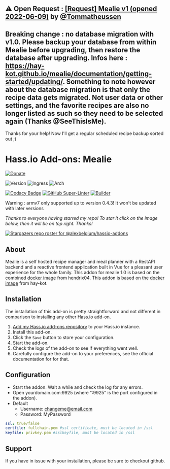 ## &#9888; Open Request : [[Request] Mealie v1 (opened 2022-06-09)](https://github.com/alexbelgium/hassio-addons/issues/356) by [@Tommatheussen](https://github.com/Tommatheussen)
## Breaking change : no database migration with v1.0. Please backup your database from within Mealie before upgrading, then restore the database after upgrading. Infos here : https://hay-kot.github.io/mealie/documentation/getting-started/updating/. Something to note however about the database migration is that only the recipe data gets migrated. Not user data or other settings, and the favorite recipes are also no longer listed as such so they need to be selected again (Thanks @SeeThisIsMe).

Thanks for your help! Now I'll get a regular scheduled recipe backup sorted out ;)

# Hass.io Add-ons: Mealie

[![Donate][donation-badge]](https://www.buymeacoffee.com/alexbelgium)

![Version](https://img.shields.io/badge/dynamic/json?label=Version&query=%24.version&url=https%3A%2F%2Fraw.githubusercontent.com%2Falexbelgium%2Fhassio-addons%2Fmaster%2Fmealie%2Fconfig.json)
![Ingress](https://img.shields.io/badge/dynamic/json?label=Ingress&query=%24.ingress&url=https%3A%2F%2Fraw.githubusercontent.com%2Falexbelgium%2Fhassio-addons%2Fmaster%2Fmealie%2Fconfig.json)
![Arch](https://img.shields.io/badge/dynamic/json?color=success&label=Arch&query=%24.arch&url=https%3A%2F%2Fraw.githubusercontent.com%2Falexbelgium%2Fhassio-addons%2Fmaster%2Fmealie%2Fconfig.json)

[![Codacy Badge](https://app.codacy.com/project/badge/Grade/9c6cf10bdbba45ecb202d7f579b5be0e)](https://www.codacy.com/gh/alexbelgium/hassio-addons/dashboard?utm_source=github.com&utm_medium=referral&utm_content=alexbelgium/hassio-addons&utm_campaign=Badge_Grade)
[![GitHub Super-Linter](https://github.com/alexbelgium/hassio-addons/workflows/Lint%20Code%20Base/badge.svg)](https://github.com/marketplace/actions/super-linter)
[![Builder](https://github.com/alexbelgium/hassio-addons/workflows/Builder/badge.svg)](https://github.com/alexbelgium/hassio-addons/actions/workflows/builder.yaml)

[donation-badge]: https://img.shields.io/badge/Buy%20me%20a%20coffee-%23d32f2f?logo=buy-me-a-coffee&style=flat&logoColor=white

Warning : armv7 only supported up to version 0.4.3! It won't be updated with later versions

_Thanks to everyone having starred my repo! To star it click on the image below, then it will be on top right. Thanks!_

[![Stargazers repo roster for @alexbelgium/hassio-addons](https://reporoster.com/stars/alexbelgium/hassio-addons)](https://github.com/alexbelgium/hassio-addons/stargazers)

## About

Mealie is a self hosted recipe manager and meal planner with a RestAPI backend and a reactive frontend application built in Vue for a pleasant user experience for the whole family.
This addon for mealie 1.0 is based on the combined [docker image](https://hub.docker.com/r/hendrix04/mealie-combined) from hendrix04.
This addon is based on the [docker image](https://hub.docker.com/r/hkotel/mealie) from hay-kot.

## Installation

The installation of this add-on is pretty straightforward and not different in
comparison to installing any other Hass.io add-on.

1. [Add my Hass.io add-ons repository][repository] to your Hass.io instance.
1. Install this add-on.
1. Click the `Save` button to store your configuration.
1. Start the add-on.
1. Check the logs of the add-on to see if everything went well.
1. Carefully configure the add-on to your preferences, see the official documentation for for that.

## Configuration

- Start the addon. Wait a while and check the log for any errors.
- Open yourdomain.com:9925 (where ":9925" is the port configured in the addon).
- Default
  - Username: changeme@email.com
  - Password: MyPassword

```yaml
ssl: true/false
certfile: fullchain.pem #ssl certificate, must be located in /ssl
keyfile: privkey.pem #sslkeyfile, must be located in /ssl
```

## Support

If you have in issue with your installation, please be sure to checkout github.

[repository]: https://github.com/alexbelgium/hassio-addons
